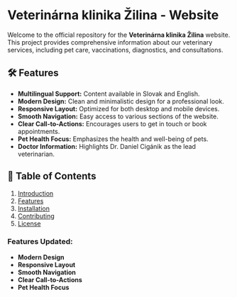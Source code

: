 # Veterinárna klinika Žilina - Website

Welcome to the official repository for the **Veterinárna klinika Žilina** website. This project provides comprehensive information about our veterinary services, including pet care, vaccinations, diagnostics, and consultations.

## 🛠 Features

- **Multilingual Support:** Content available in Slovak and English.
- **Modern Design:** Clean and minimalistic design for a professional look.
- **Responsive Layout:** Optimized for both desktop and mobile devices.
- **Smooth Navigation:** Easy access to various sections of the website.
- **Clear Call-to-Actions:** Encourages users to get in touch or book appointments.
- **Pet Health Focus:** Emphasizes the health and well-being of pets.
- **Doctor Information:** Highlights Dr. Daniel Cigánik as the lead veterinarian.

## 📑 Table of Contents

1. [Introduction](#introduction)
2. [Features](#features)
3. [Installation](#installation)
4. [Contributing](#contributing)
5. [License](#license)



### Features Updated:
- **Modern Design**
- **Responsive Layout**
- **Smooth Navigation**
- **Clear Call-to-Actions**
- **Pet Health Focus**
